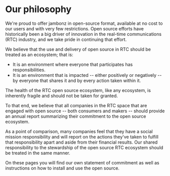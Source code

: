 # Our philosophy

We're proud to offer jambonz in open-source format, available at no cost to our users and with very few restrictions.  Open source efforts have historically been a big driver of innovation in the real-time communications (RTC) industry, and we take pride in continuing that effort.

We believe that the use and delivery of open source in RTC should be treated as an ecosystem; that is:
- It is an environment where everyone that participates has responsibilities.
- It is an environment that is impacted -- either positively or negatively -- by everyone that shares it and by every action taken within it.

The health of the RTC open source ecosystem, like any ecosystem, is inherently fragile and should not be taken for granted. 

To that end, we believe that all companies in the RTC space that are engaged with open source -- both consumers and makers -- should provide an annual report summarizing their commitment to the open source ecosystem.  

As a point of comparison, many companies feel that they have a social mission responsibility and will report  on the actions they've taken to fulfill that responsibility apart and aside from their financial results. Our shared responsibility to the stewardship of the open source RTC ecosystem should be treated in the same manner.

On these pages you will find our own statement of commitment as well as instructions on how to install and use the open source.



